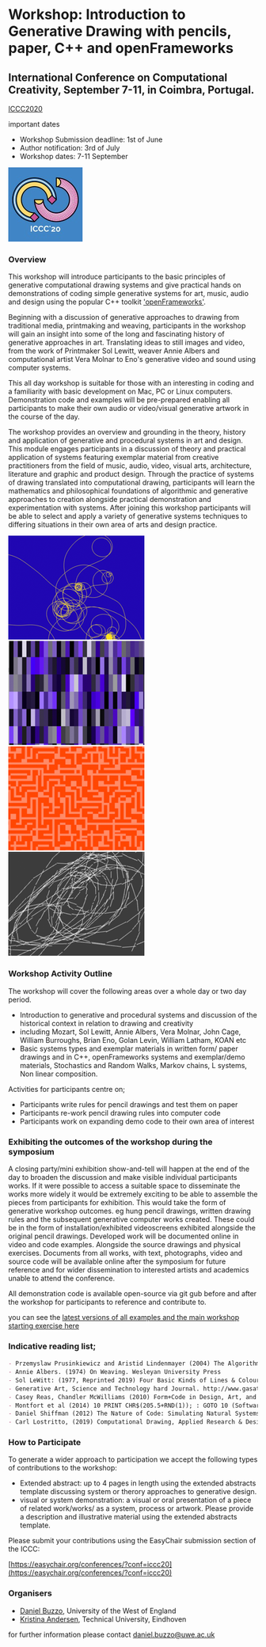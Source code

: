 # Workshop: Introduction to Generative Drawing with pencils, paper, C++ and openFrameworks
## International Conference on Computational Creativity, September 7-11, in Coimbra, Portugal.
[ICCC2020](http://computationalcreativity.net/iccc20/)

important dates
- Workshop Submission deadline: 1st of June
- Author notification: 3rd of July
- Workshop dates: 7-11 September

![logo](ICCC20.jpg)
### Overview

This workshop will introduce participants to the basic principles of generative computational drawing systems and give practical hands on demonstrations of coding simple generative systems for art, music, audio and design using the popular C++ toolkit ['openFrameworks'](https://openframeworks.cc).


Beginning with a discussion of generative approaches to drawing from traditional media, printmaking and weaving, participants in the workshop will gain an insight into some of the long and fascinating history of generative approaches in art. Translating ideas to still images and video, from the work of Printmaker Sol Lewitt, weaver Annie Albers and computational artist Vera Molnar to Eno's generative video and sound using computer systems.
 
This all day workshop is suitable for those with an interesting in coding and a familiarity with basic development on Mac, PC or Linux computers. Demonstration code and examples will be pre-prepared enabling all participants to make their own audio or video/visual generative artwork in the course of the day.

The workshop provides an overview and grounding in the theory, history and application of generative and procedural systems in art and design. This module engages participants in a discussion of theory and practical application of systems featuring exemplar material from creative practitioners from the field of music, audio, video, visual arts, architecture, literature and graphic and product design. Through the practice of systems of drawing translated into computational drawing, participants will learn the mathematics and philosophical foundations of algorithmic and generative approaches to creation alongside practical demonstration and experimentation with systems. After joining this workshop participants will be able to select and apply a variety of generative systems techniques to differing situations in their own area of arts and design practice.

![ant](ant.png) ![palette](palette.png) ![maze](maze.png) ![lines](lines.png)

### Workshop Activity Outline
The workshop will cover the following areas over a whole day or two day period.
- Introduction to generative and procedural systems and discussion of the historical context in relation to drawing and creativity
- including Mozart, Sol Lewitt, Annie Albers, Vera Molnar, John Cage, William Burroughs, Brian Eno, Golan Levin, William Latham, KOAN etc
- Basic systems types and exemplar materials in written form/ paper drawings and in C++, openFrameworks systems and exemplar/demo materials, Stochastics and Random Walks, Markov chains, L systems, Non linear composition.

Activities for participants centre on;

- Participants write rules for pencil drawings and test them on paper
- Participants re-work pencil drawing rules into computer code
- Participants work on expanding demo code to their own area of interest

### Exhibiting the outcomes of the workshop during the symposium

A closing party/mini exhibition show-and-tell will happen at the end of the day to broaden the discussion and make visible individual participants works. If it were possible to access a suitable space to disseminate the works more widely it would be extremely exciting to be able to assemble the pieces from participants for exhibition. This would take the form of generative workshop outcomes. eg hung pencil drawings, written drawing rules and the subsequent generative computer works created. These could be in the form of installation/exhibited videoscreens exhibited alongside the original pencil drawings. Developed work will be documented online in video and code examples. Alongside the source drawings and physical exercises. Documents from all works, with text, photographs, video and source code will be available online after the symposium for future reference and for wider dissemination to interested artists and academics unable to attend the conference.

All demonstration code is available open-source via git gub before and after the workshop for participants to reference and contribute to.

you can see the [latest versions of all examples and the main workshop starting exercise here](example-code)

### Indicative reading list;

```markdown
- Przemyslaw Prusinkiewicz and Aristid Lindenmayer (2004) The Algorithmic Beauty of Plants Springer-Verlag, New York
- Annie Albers. (1974) On Weaving. Wesleyan University Press
- Sol LeWitt: (1977, Reprinted 2019) Four Basic Kinds of Lines & Colour. Primary Information/ Printed Matter, Inc
- Generative Art, Science and Technology hard Journal. http://www.gasathj.com/tiki-index.php
- Casey Reas, Chandler McWilliams (2010) Form+Code in Design, Art, and Architecture
- Montfort et al (2014) 10 PRINT CHR$(205.5+RND(1)); : GOTO 10 (Software Studies)
- Daniel Shiffman (2012) The Nature of Code: Simulating Natural Systems with Processing
- Carl Lostritto, (2019) Computational Drawing, Applied Research & Design Inc

```

### How to Participate
To generate a wider approach to participation we accept the following types of contributions to the workshop:

- Extended abstract: up to 4 pages in length using the extended abstracts template discussing system or therory approaches to generative design.
- visual or system demonstration: a visual or oral presentation of a piece of related work/works/ as a system, process or artwork.
Please provide a description and illustrative material using the extended abstracts template.

Please submit your contributions using the EasyChair submission section of the ICCC:

[https://easychair.org/conferences/?conf=iccc20](https://easychair.org/conferences/?conf=iccc20)

### Organisers

- [Daniel Buzzo](https://people.uwe.ac.uk/Person/DanielBuzzo), University of the West of England
- [Kristina Andersen](https://www.tue.nl/en/research/researchers/kristina-andersen/), Technical University, Eindhoven

for further information please contact [daniel.buzzo@uwe.ac.uk](daniel.buzzo@uwe.ac.uk)

